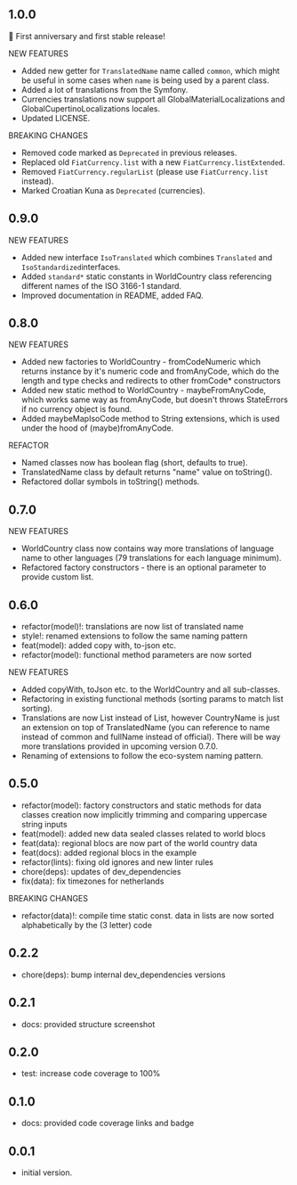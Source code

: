 ## 1.0.0

🎉 First anniversary and first stable release!

NEW FEATURES

- Added new getter for `TranslatedName` name called `common`, which might be useful in some cases when `name` is being used by a parent class.
- Added a lot of translations from the Symfony.
- Currencies translations now support all GlobalMaterialLocalizations and GlobalCupertinoLocalizations locales.
- Updated LICENSE.

BREAKING CHANGES

- Removed code marked as `Deprecated` in previous releases.
- Replaced old `FiatCurrency.list` with a new `FiatCurrency.listExtended`.
- Removed `FiatCurrency.regularList` (please use `FiatCurrency.list` instead).
- Marked Croatian Kuna as `Deprecated` (currencies).

## 0.9.0

NEW FEATURES

- Added new interface `IsoTranslated` which combines `Translated` and `IsoStandardized`interfaces.
- Added `standard*` static constants in WorldCountry class referencing different names of the ISO 3166-1 standard.
- Improved documentation in README, added FAQ.

## 0.8.0

NEW FEATURES

- Added new factories to WorldCountry - fromCodeNumeric which returns instance by it's numeric code and fromAnyCode, which do the length and type checks and redirects to other fromCode\* constructors
- Added new static method to WorldCountry - maybeFromAnyCode, which works same way as fromAnyCode, but doesn't throws StateErrors if no currency object is found.
- Added maybeMapIsoCode method to String extensions, which is used under the hood of (maybe)fromAnyCode.

REFACTOR

- Named classes now has boolean flag (short, defaults to true).
- TranslatedName class by default returns "name" value on toString().
- Refactored dollar symbols in toString() methods.

## 0.7.0

NEW FEATURES

- WorldCountry class now contains way more translations of language name to other languages (79 translations for each language minimum).
- Refactored factory constructors - there is an optional parameter to provide custom list.

## 0.6.0

- refactor(model)!: translations are now list of translated name
- style!: renamed extensions to follow the same naming pattern
- feat(model): added copy with, to-json etc.
- refactor(model): functional method parameters are now sorted

NEW FEATURES

- Added copyWith, toJson etc. to the WorldCountry and all sub-classes.
- Refactoring in existing functional methods (sorting params to match list sorting).
- Translations are now List<TranslatedName> instead of List<CountryName>, however CountryName is just an extension on top of TranslatedName (you can reference to name instead of common and fullName instead of official). There will be way more translations provided in upcoming version 0.7.0.
- Renaming of extensions to follow the eco-system naming pattern.

## 0.5.0

- refactor(model): factory constructors and static methods for data classes creation now implicitly trimming and comparing uppercase string inputs
- feat(model): added new data sealed classes related to world blocs
- feat(data): regional blocs are now part of the world country data
- feat(docs): added regional blocs in the example
- refactor(lints): fixing old ignores and new linter rules
- chore(deps): updates of dev_dependencies
- fix(data): fix timezones for netherlands

BREAKING CHANGES

- refactor(data)!: compile time static const. data in lists are now sorted alphabetically by the (3 letter) code

## 0.2.2

- chore(deps): bump internal dev_dependencies versions

## 0.2.1

- docs: provided structure screenshot

## 0.2.0

- test: increase code coverage to 100%

## 0.1.0

- docs: provided code coverage links and badge

## 0.0.1

- initial version.
